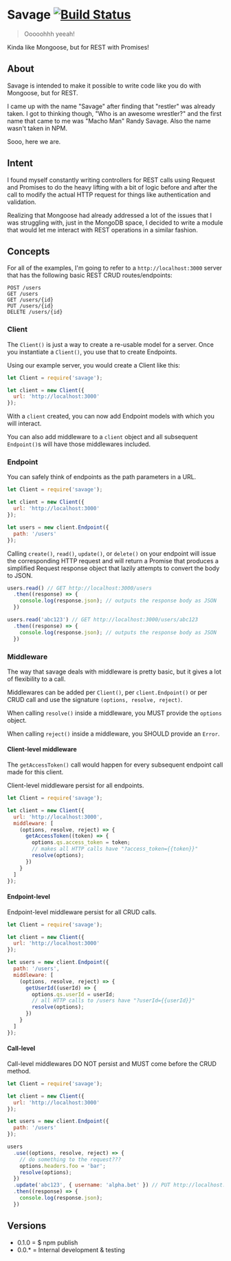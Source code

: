 # Savage [![Build Status](https://secure.travis-ci.org/ben-bradley/savage.png)](http://travis-ci.org/ben-bradley/savage)

> Ooooohhh yeeah!

Kinda like Mongoose, but for REST with Promises!

## About

Savage is intended to make it possible to write code like you do with Mongoose, but for REST.

I came up with the name "Savage" after finding that "restler" was already taken.  I got to thinking though, "Who is an awesome wrestler?" and the first name that came to me was "Macho Man" Randy Savage.  Also the name wasn't taken in NPM.

Sooo, here we are.

## Intent

I found myself constantly writing controllers for REST calls using Request and Promises to do the heavy lifting with a bit of logic before and after the call to modify the actual HTTP request for things like authentication and validation.

Realizing that Mongoose had already addressed a lot of the issues that I was struggling with, just in the MongoDB space, I decided to write a module that would let me interact with REST operations in a similar fashion.

## Concepts

For all of the examples, I'm going to refer to a `http://localhost:3000` server that has the following basic REST CRUD routes/endpoints:

```
POST /users
GET /users
GET /users/{id}
PUT /users/{id}
DELETE /users/{id}
```

### Client

The `Client()` is just a way to create a re-usable model for a server.  Once you instantiate a `Client()`, you use that to create Endpoints.

Using our example server, you would create a Client like this:

```javascript
let Client = require('savage');

let client = new Client({
  url: 'http://localhost:3000'
});
```

With a `client` created, you can now add Endpoint models with which you will interact.

You can also add middleware to a `client` object and all subsequent `Endpoint()`s will have those middlewares included.

### Endpoint

You can safely think of endpoints as the path parameters in a URL.

```javascript
let Client = require('savage');

let client = new Client({
  url: 'http://localhost:3000'
});

let users = new client.Endpoint({
  path: '/users'
});
```

Calling `create()`, `read()`, `update()`, or `delete()` on your endpoint will issue the corresponding HTTP request and will return a Promise that produces a simplified Request response object that lazily attempts to convert the body to JSON.

```javascript
users.read() // GET http://localhost:3000/users
  .then((response) => {
    console.log(response.json); // outputs the response body as JSON
  })
```

```javascript
users.read('abc123') // GET http://localhost:3000/users/abc123
  .then((response) => {
    console.log(response.json); // outputs the response body as JSON
  })
```

### Middleware

The way that savage deals with middleware is pretty basic, but it gives a lot of flexibility to a call.

Middlewares can be added per `Client()`, per `client.Endpoint()` or per CRUD call and use the signature `(options, resolve, reject)`.

When calling `resolve()` inside a middleware, you MUST provide the `options` object.

When calling `reject()` inside a middleware, you SHOULD provide an `Error`.

#### Client-level middleware

The `getAccessToken()` call would happen for every subsequent endpoint call made for this client.

Client-level middleware persist for all endpoints.

```javascript
let Client = require('savage');

let client = new Client({
  url: 'http://localhost:3000',
  middleware: [
    (options, resolve, reject) => {
      getAccessToken((token) => {
        options.qs.access_token = token;
        // makes all HTTP calls have "?access_token={{token}}"
        resolve(options);
      })
    }
  ]
});
```

#### Endpoint-level

Endpoint-level middleware persist for all CRUD calls.

```javascript
let Client = require('savage');

let client = new Client({
  url: 'http://localhost:3000'
});

let users = new client.Endpoint({
  path: '/users',
  middleware: [
    (options, resolve, reject) => {
      getUserId((userId) => {
        options.qs.userId = userId;
        // all HTTP calls to /users have "?userId={{userId}}"
        resolve(options);
      })
    }
  ]
});
```

#### Call-level

Call-level middlewares DO NOT persist and MUST come before the CRUD method.

```javascript
let Client = require('savage');

let client = new Client({
  url: 'http://localhost:3000'
});

let users = new client.Endpoint({
  path: '/users'
});

users
  .use((options, resolve, reject) => {
    // do something to the request???
    options.headers.foo = 'bar';
    resolve(options);
  })
  .update('abc123', { username: 'alpha.bet' }) // PUT http://localhost:3000/users/abc123
  .then((response) => {
    console.log(response.json);
  })
```

## Versions

- 0.1.0 = $ npm publish
- 0.0.* = Internal development & testing

